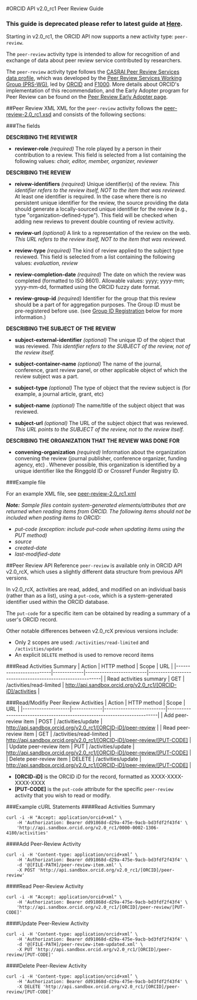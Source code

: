 
#ORCID API v2.0_rc1 Peer Review Guide


### This guide is deprecated please refer to latest guide at [Here](https://github.com/ORCID/ORCID-Source/blob/master/orcid-api-web/tutorial/peer-review.md).


Starting in v2.0_rc1, the ORCID API now supports a new activity type: ```peer-review```.

The ```peer-review``` activity type is intended to allow for recognition of and exchange of data about peer review service contributed by researchers.

The ```peer-review``` activity type follows the [CASRAI Peer Review Services data profile](http://dictionary.casrai.org/Peer_Review_Services), which was developed by the [Peer Review Services Working Group (PRS-WG)](http://casrai.org/standards/subject-groups/peer-review-services), led by [ORCID](http://orcid.org) and [F1000](http://f1000.com/). More details about ORCID's implementation of this recommendation, and the Early Adopter program for Peer Review can be found on the [Peer Review Early Adopter page](http://orcid.org/content/peer-review-early-adopter-program).

##Peer Review XML
XML for the ```peer-review``` activity follows the [peer-review-2.0_rc1.xsd](https://github.com/ORCID/orcid-model/tree/master/src/main/resources/record_2.0_rc1/peer-review-2.0_rc1.xsd) and consists of the following sections:

###The fields

**DESCRIBING THE REVIEWER**

- **reviewer-role** _(required)_ The role played by a person in their contribution to a review. This field is selected from a list containing the following values: _chair, editor, member, organizer, reviewer_

**DESCRIBING THE REVIEW**

- **reivew-identifiers** _(required)_ Unique identifier(s) of the review. *This identifier refers to the review itself, NOT to the item that was reviewed.* At least one identifier is required. In the case where there is no persistent unique identifier for the review, the source providing the data should generate a locally-sourced unique identifier for the review (e.g., type "organization-defined-type"). This field will be checked when adding new reviews to prevent double counting of review activity.

- **review-url** _(optional)_ A link to a representation of the review on the web. *This URL refers to the review itself, NOT to the item that was reviewed.*

- **review-type** _(required)_ The kind of review applied to the subject type reviewed. This field is selected from a list containing the following values: _evaluation, review_


- **review-completion-date** _(required)_ The date on which the review was completed (formatted to ISO 8601). Allowable values: yyyy; yyyy-mm; yyyy-mm-dd, formatted using the ORCID fuzzy date format.

- **review-group-id** _(required)_ Identifier for the group that this review should be a part of for aggregation purposes. The Group ID must be pre-registered before use. (see [Group ID Registration]() below for more information.)

**DESCRIBING THE SUBJECT OF THE REVIEW**

- **subject-external-identifier** _(optional)_ The unique ID of the object that was reviewed. *This identifier refers to the SUBJECT of the review, not of the review itself.*

- **subject-container-name** _(optional)_ The name of the journal, conference, grant review panel, or other applicable object of which the review subject was a part.

- **subject-type** _(optional)_ The type of object that the review subject is (for example, a journal article, grant, etc)

- **subject-name** _(optional)_ The name/title of the subject object that was reviewed.

- **subject-url** _(optional)_ The URL of the subject object that was reviewed. *This URL points to the SUBJECT of the review, not to the review itself.*

**DESCRIBING THE ORGANIZATION THAT THE REVIEW WAS DONE FOR**

- **convening-organization** _(required)_ Information about the organization convening the review (journal publisher, conference organizer, funding agency, etc) . Whenever possible, this organization is identified by a unique identifier like the Ringgold ID or Crossref Funder Registry ID.

###Example file

For an example XML file, see [peer-review-2.0_rc1.xml](https://github.com/ORCID/orcid-model/tree/master/src/main/resources/record_2.0_rc1/samples/peer-review-2.0_rc1.xml )

***Note:*** *Sample files contain system-generated elements/attributes that are returned when reading items from ORCID. The following items should not be included when posting items to ORCID:*

- *put-code (exception: include put-code when updating items using the PUT method)*
- *source*
- *created-date*
- *last-modified-date*


##Peer Review API Reference
```peer-review``` is available only in ORCID API v2.0_rcX, which uses a slightly different data structure from previous API versions.

In v2.0_rcX, activities are read, added, and modified on an individual basis (rather than as a list), using a ```put-code```, which is a system-generated identifier used within the ORCID database.

The ```put-code``` for a specific item can be obtained by reading a summary of a user's ORCID record.

Other notable differences between v2.0_rcX previous versions include:

- Only 2 scopes are used: ```/activities/read-limited``` and ```/activities/update```
- An explicit ```DELETE``` method is used to remove record items

###Read Activities Summary
| Action                   | HTTP method | Scope                    | URL                                                      |
|-------------------------|-------------|--------------------------|----------------------------------------------------------|
| Read activities summary | GET         | /activities/read-limited | http://api.sandbox.orcid.org/v2.0_rc1/[ORCID-iD]/activities |

###Read/Modifiy Peer Review Activities
| Action             | HTTP method | Scope                    | URL                                                                      |
|--------------------|-------------|--------------------------|--------------------------------------------------------------------------|
| Add peer-review item    | POST        | /activities/update       | http://api.sandbox.orcid.org/v2.0_rc1/[ORCID-iD]/peer-review            |
| Read peer-review item   | GET         | /activities/read-limited | http://api.sandbox.orcid.org/v2.0_rc1/[ORCID-iD]/peer-review/[PUT-CODE] |
| Update peer-review item | PUT         | /activities/update       | http://api.sandbox.orcid.org/v2.0_rc1/[ORCID-iD]/peer-review/[PUT-CODE] |
| Delete peer-review item | DELETE      | /activities/update       | http://api.sandbox.orcid.org/v2.0_rc1/[ORCID-iD]/peer-review/[PUT-CODE] |


- **[ORCID-iD]** is the ORCID iD for the record, formatted as XXXX-XXXX-XXXX-XXXX
- **[PUT-CODE]** is the ```put-code``` attribute for the specific ```peer-review``` activity that you wish to read or modify.

###Example cURL Statements
####Read Activities Summary

```shell
curl -i -H "Accept: application/orcid+xml" \
	-H 'Authorization: Bearer dd91868d-d29a-475e-9acb-bd3fdf2f43f4' \
	'http://api.sandbox.orcid.org/v2.0_rc1/0000-0002-1306-4180/activities'
```

####Add Peer-Review Activity

```shell
curl -i -H 'Content-type: application/orcid+xml’ \
	-H 'Authorization: Bearer dd91868d-d29a-475e-9acb-bd3fdf2f43f4' \
	-d '@[FILE-PATH]/peer-review-item.xml' \
	-X POST 'http://api.sandbox.orcid.org/v2.0_rc1/[ORCID]/peer-review'
```

####Read Peer-Review Activity

```
curl -i -H "Accept: application/orcid+xml" \
	-H 'Authorization: Bearer dd91868d-d29a-475e-9acb-bd3fdf2f43f4' \
	'http://api.sandbox.orcid.org/v2.0_rc1/[ORCID]/peer-review/[PUT-CODE]'
```

####Update Peer-Review Activity

```shell
curl -i -H 'Content-type: application/orcid+xml’ \
	-H 'Authorization: Bearer dd91868d-d29a-475e-9acb-bd3fdf2f43f4' \
	-d '@[FILE-PATH]/peer-review-item-updated.xml' \
	-X PUT 'http://api.sandbox.orcid.org/v2.0_rc1/[ORCID]/peer-review/[PUT-CODE]'
```

####Delete Peer-Review Activity

```shell
curl -i -H 'Content-type: application/orcid+xml’ \
	-H 'Authorization: Bearer dd91868d-d29a-475e-9acb-bd3fdf2f43f4' \
	-X DELETE 'http://api.sandbox.orcid.org/v2.0_rc1/[ORCID]/peer-review/[PUT-CODE]'
```
